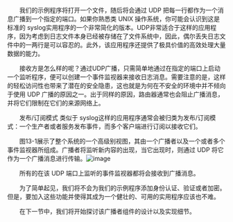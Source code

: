 &emsp;&emsp;我们的示例程序将打开一个文件，随后将会通过 UDP 把每一行都作为一个消息广播到一个指定的端口。如果你熟悉类 UNIX 操作系统，你可能会认识到这是标准的 syslog实用程序的一个非常简化的版本。UDP非常适合于这样的应用程序，因为考虑到日志文件本身已经被存储在了文件系统中，因此，偶尔丢失日志文件中的一两行是可以容忍的。此外，该应用程序还提供了极具价值的高效处理大量数据的能力。

&emsp;&emsp;接收方是怎么样的呢？通过UDP广播，只需简单地通过在指定的端口上启动一个监听程序，便可以创建一个事件监视器来接收日志消息。需要注意的是，这样的轻松访问性也带来了潜在的安全隐患，这也就是为何在不安全的环境中并不倾向于使用 UDP 广播的原因之一。出于同样的原因，路由器通常也会阻止广播消息，并将它们限制在它们的来源网络上。

&emsp;&emsp;发布/订阅模式 类似于 syslog这样的应用程序通常会被归类为发布/订阅模式：一个生产者或者服务发布事件，而多个客户端进行订阅以接收它们。

&emsp;&emsp;图13-1展示了整个系统的一个高级别视图，其由一个广播者以及一个或者多个事件监视器所组成。广播者将监听新内容的出现，当它出现时，则通过 UDP 将它作为一个广播消息进行传输。![image](http://img.blog.csdn.net/20160426165605617?watermark/2/text/aHR0cDovL2Jsb2cuY3Nkbi5uZXQv/font/5a6L5L2T/fontsize/400/fill/I0JBQkFCMA==/dissolve/70/gravity/Center)

&emsp;&emsp;所有的在该 UDP 端口上监听的事件监视器都将会接收到广播消息。

&emsp;&emsp;为了简单起见，我们将不会为我们的示例程序添加身份认证、验证或者加密。但是，要加入这些功能并使得其成为一个健壮的、可用的实用程序应该也不难。

&emsp;&emsp;在下一节中，我们将开始探讨该广播者组件的设计以及实现细节。